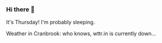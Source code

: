 ### Hi there :wave:

It's Thursday! I'm probably sleeping.

Weather in Cranbrook: who knows, wttr.in is currently down...
